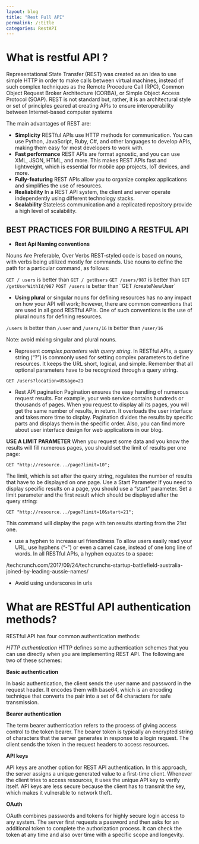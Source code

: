 ```yaml
---
layout: blog
title: "Rest Full API"
permalink: /:title
categories: RestAPI
---
```


# What is restful API ?
Representational State Transfer (REST) was created as an idea to use simple HTTP in order to make calls between virtual machines, instead of such complex techniques as the Remote Procedure Call (RPC), Common Object Request Broker Architecture (CORBA), or Simple Object Access Protocol (SOAP). REST is not standard but, rather, it is an architectural style or set of principles geared at creating APIs to ensure interoperability between Internet-based computer systems


The main advantages of REST are:
- **Simplicity**
    RESTful APIs use HTTP methods for communication. You can use Python, JavaScript, Ruby, C#, and other languages to develop APIs, making them easy for most developers to work with.
- **Fast performance**
    REST APIs are format agnostic, and you can use XML, JSON, HTML, and more. This makes REST APIs fast and lightweight, which is essential for mobile app projects, IoT devices, and more.
- **Fully-featuring**
    REST APIs allow you to organize complex applications and simplifies the use of resources.
- **Realiability**
    In a REST API system, the client and server operate independently using different technology stacks.
- **Scalability**
    Stateless communication and a replicated repository provide a high level of scalability.


## BEST PRACTICES FOR BUILDING A RESTFUL API

- **Rest Api Naming conventions**

Nouns Are Preferable, Over Verbs REST-styled code is based on nouns, with verbs being utilized mostly for commands. Use nouns to define the path for a particular command, as follows:

`GET / users` is better than `GET / getUsers` `GET /users/987` is better than `GET /getUserWithId/987` `POST /users` is better than``GET /createNewUser`

- **Using plural** or singular nouns for defining resources has no any impact on how your API will work; however, there are common conventions that are used in all good RESTful APIs. One of such conventions is the use of plural nouns for defining resources.

`/users` is better than `/user` and `/users/16` is better than `/user/16`

Note: avoid mixing singular and plural nouns.

- Represent *complex paraeters with query string*.
In RESTful APIs, a query string (“?”) is commonly used for setting complex parameters to define resources. It keeps the URL short, logical, and simple. Remember that all optional parameters have to be recognized through a query string.

`GET /users?location=US&age=21`

- Rest API pagination
 Pagination ensures the easy handling of numerous request results. For example, your web service contains hundreds or thousands of pages. When you request to display all its pages, you will get the same number of results, in return. It overloads the user interface and takes more time to display. Pagination divides the results by specific parts and displays them in the specific order. Also, you can find more about user interface design for web applications in our blog.

**USE A LIMIT PARAMETER**
When you request some data and you know the results will fill numerous pages, you should set the limit of results per one page:

`GET "http://resource.../page?limit=10";`

The limit, which is set after the query string, regulates the number of results that have to be displayed on one page. Use a Start Parameter If you need to display specific results on a page, you should use a “start” parameter. Set a limit parameter and the first result which should be displayed after the query string:

`GET "http://resource.../page?limit=10&start=21";`

This command will display the page with ten results starting from the 21st one.

- use a hyphen to increase url friendliness
To allow users easily read your URL, use hyphens (“-”) or even a camel case, instead of one long line of words. In all RESTful APIs, a hyphen equates to a space:

/techcrunch.com/2017/09/24/techcrunchs-startup-battlefield-australia-joined-by-leading-aussie-names/

- Avoid using underscores in urls


# What are RESTful API authentication methods?

RESTful API has four common authentication methods:

*HTTP authentication*
HTTP defines some authentication schemes that you can use directly when you are implementing REST API. The following are two of these schemes:

**Basic authentication**

In basic authentication, the client sends the user name and password in the request header. It encodes them with base64, which is an encoding technique that converts the pair into a set of 64 characters for safe transmission.

**Bearer authentication**

The term bearer authentication refers to the process of giving access control to the token bearer. The bearer token is typically an encrypted string of characters that the server generates in response to a login request. The client sends the token in the request headers to access resources.

**API keys**

API keys are another option for REST API authentication. In this approach, the server assigns a unique generated value to a first-time client. Whenever the client tries to access resources, it uses the unique API key to verify itself. API keys are less secure because the client has to transmit the key, which makes it vulnerable to network theft.

**OAuth**

OAuth combines passwords and tokens for highly secure login access to any system. The server first requests a password and then asks for an additional token to complete the authorization process. It can check the token at any time and also over time with a specific scope and longevity.
